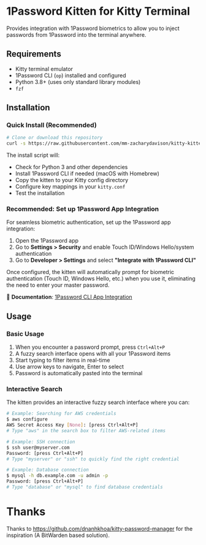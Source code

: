 # 1Password Kitten for Kitty Terminal

Provides integration with 1Password biometrics to allow you to inject passwords from 1Password into the terminal anywhere.

## Requirements

- Kitty terminal emulator
- 1Password CLI (`op`) installed and configured
- Python 3.8+ (uses only standard library modules)
- `fzf`

## Installation

### Quick Install (Recommended)

```bash
# Clone or download this repository
curl -s https://raw.githubusercontent.com/mm-zacharydavison/kitty-kitten-1password/refs/heads/main/install.sh | bash
```

The install script will:
- Check for Python 3 and other dependencies
- Install 1Password CLI if needed (macOS with Homebrew)
- Copy the kitten to your Kitty config directory  
- Configure key mappings in your `kitty.conf`
- Test the installation

### Recommended: Set up 1Password App Integration

For seamless biometric authentication, set up the 1Password app integration:

1. Open the 1Password app
2. Go to **Settings > Security** and enable Touch ID/Windows Hello/system authentication
3. Go to **Developer > Settings** and select **"Integrate with 1Password CLI"**

Once configured, the kitten will automatically prompt for biometric authentication (Touch ID, Windows Hello, etc.) when you use it, eliminating the need to enter your master password.

📖 **Documentation**: [1Password CLI App Integration](https://developer.1password.com/docs/cli/app-integration/)

## Usage

### Basic Usage

1. When you encounter a password prompt, press `Ctrl+Alt+P`
2. A fuzzy search interface opens with all your 1Password items
3. Start typing to filter items in real-time
4. Use arrow keys to navigate, Enter to select
5. Password is automatically pasted into the terminal

### Interactive Search

The kitten provides an interactive fuzzy search interface where you can:

```bash
# Example: Searching for AWS credentials
$ aws configure
AWS Secret Access Key [None]: [press Ctrl+Alt+P]
# Type "aws" in the search box to filter AWS-related items

# Example: SSH connection
$ ssh user@myserver.com  
Password: [press Ctrl+Alt+P]
# Type "myserver" or "ssh" to quickly find the right credential

# Example: Database connection
$ mysql -h db.example.com -u admin -p
Password: [press Ctrl+Alt+P] 
# Type "database" or "mysql" to find database credentials
```

# Thanks

Thanks to https://github.com/dnanhkhoa/kitty-password-manager for the inspiration (A BitWarden based solution).
